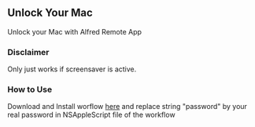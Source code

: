 ## Unlock Your Mac
Unlock your Mac with Alfred Remote App 

### Disclaimer
Only just works if screensaver is active.

### How to Use
Download and Install worflow [here](http://bit.ly/unlock-your-mac) and replace string "password" by your real password in NSAppleScript file of the workflow